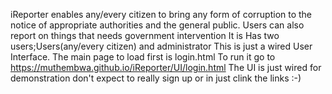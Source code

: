 iReporter enables any/every citizen to bring any form of corruption to the notice of appropriate authorities and the general public.
Users can also report on things that needs government intervention
It is Has two users;Users(any/every citizen) and administrator
This is just a wired User Interface.
The main page to load first is login.html
To run it go to https://muthembwa.github.io/iReporter/UI/login.html
The UI is just wired for demonstration don't expect to really sign up or in just clink the links :-)
